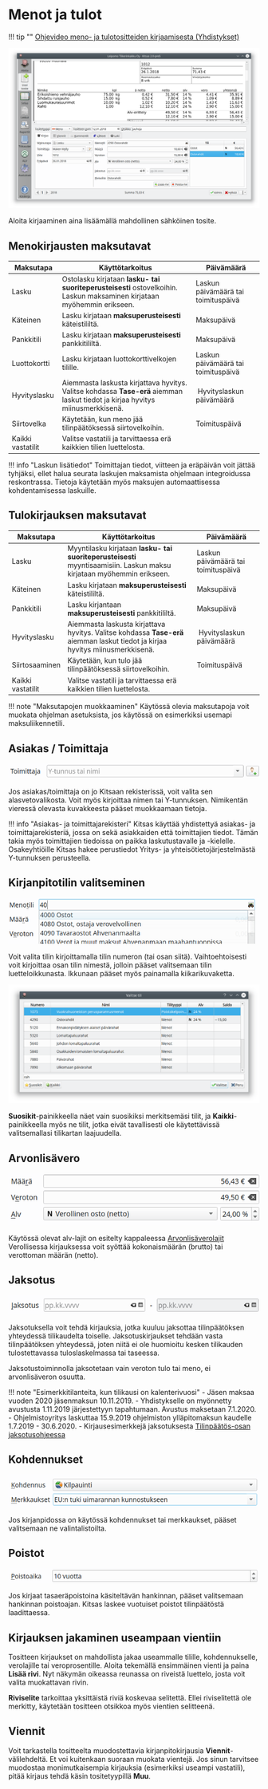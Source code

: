 # Menot ja tulot

!!! tip ""
[<span class="fa fa-youtube"></span> Ohjevideo meno- ja tulotositteiden kirjaamisesta (Yhdistykset)](https://youtu.be/sxCpdRc16r4)

![](myllykirjaus.png)

Aloita kirjaaminen aina lisäämällä mahdollinen sähköinen tosite.

## Menokirjausten maksutavat

| Maksutapa         | Käyttötarkoitus                                                                                                                 | Päivämäärä                          |
| ----------------- | ------------------------------------------------------------------------------------------------------------------------------- | ----------------------------------- |
| Lasku             | Ostolasku kirjataan **lasku- tai suoriteperusteisesti** ostovelkoihin. Laskun maksaminen kirjataan myöhemmin erikseen.          | Laskun päivämäärä tai toimituspäivä |
| Käteinen          | Lasku kirjataan **maksuperusteisesti** käteistililtä.                                                                           | Maksupäivä                          |
| Pankkitili        | Lasku kirjataan **maksuperusteisesti** pankkitililtä.                                                                           | Maksupäivä                          |
| Luottokortti      | Lasku kirjataan luottokorttivelkojen tilille.                                                                                   | Laskun päivämäärä tai toimituspäivä |
| Hyvityslasku      | Aiemmasta laskusta kirjattava hyvitys. Valitse kohdassa **Tase-erä** aiemman laskut tiedot ja kirjaa hyvitys miinusmerkkisenä. |  Hyvityslaskun päivämäärä           |
| Siirtovelka       | Käytetään, kun meno jää tilinpäätöksessä siirtovelkoihin.                                                                       | Toimituspäivä                       |
| Kaikki vastatilit | Valitse vastatili ja tarvittaessa erä kaikkien tilien luettelosta.                                                              |

!!! info "Laskun lisätiedot"
    Toimittajan tiedot, viitteen ja eräpäivän voit jättää tyhjäksi, ellet halua seurata laskujen maksamista ohjelmaan integroidussa reskontrassa. Tietoja käytetään myös maksujen automaattisessa kohdentamisessa laskuille.

## Tulokirjauksen maksutavat

| Maksutapa         | Käyttötarkoitus                                                                                                       | Päivämäärä                          |
| ----------------- | --------------------------------------------------------------------------------------------------------------------- | ----------------------------------- |
| Lasku             | Myyntilasku kirjataan **lasku- tai suoriteperusteisesti** myyntisaamisiin. Laskun maksu kirjataan myöhemmin erikseen. | Laskun päivämäärä tai toimituspäivä |
| Käteinen          | Lasku kirjataan **maksuperusteisesti** käteistililtä.                                                                 | Maksupäivä                          |
| Pankkitili        | Lasku kirjantaan **maksuperusteisesti** pankkitililtä.                                                                | Maksupäivä                          |
| Hyvityslasku      | Aiemmasta laskusta kirjattava hyvitys. Valitse kohdassa **Tase-erä** aiemman laskut tiedot ja kirjaa hyvitys miinusmerkkisenä. |  Hyvityslaskun päivämäärä   
| Siirtosaaminen    | Käytetään, kun tulo jää tilinpäätöksessä siirtovelkoihin.                                                             | Toimituspäivä                       |
| Kaikki vastatilit | Valitse vastatili ja tarvittaessa erä kaikkien tilien luettelosta.                                                    |

!!! note "Maksutapojen muokkaaminen"
    Käytössä olevia maksutapoja voit muokata ohjelman asetuksista, jos käytössä on esimerkiksi usemapi maksuliikennetili.

## Asiakas / Toimittaja

![](toimittajarivi.png)

Jos asiakas/toimittaja on jo Kitsaan rekisterissä, voit valita sen alasvetovalikosta. Voit myös kirjoittaa nimen tai Y-tunnuksen. Nimikentän vieressä olevasta kuvakkeesta pääset muokkaamaan tietoja.

!!! info "Asiakas- ja toimittajarekisteri"
    Kitsas käyttää yhdistettyä asiakas- ja toimittajarekisteriä, jossa on sekä asiakkaiden että toimittajien tiedot. Tämän takia myös toimittajien tiedoissa on paikka laskutustavalle ja -kielelle. Osakeyhtiöille Kitsas hakee perustiedot Yritys- ja yhteisötietojärjestelmästä Y-tunnuksen perusteella.

## Kirjanpitotilin valitseminen

![](tilirivi.png)

Voit valita tilin kirjoittamalla tilin numeron (tai osan siitä). Vaihtoehtoisesti voit kirjoittaa osan tilin nimestä, jolloin pääset valitsemaan tilin luetteloikkunasta. Ikkunaan pääset myös painamalla kiikarikuvaketta.

![](tilinvalinta.png)

**Suosikit**-painikkeella näet vain suosikiksi merkitsemäsi tilit, ja **Kaikki**-painikkeella myös ne tilit, jotka eivät tavallisesti ole käytettävissä valitsemallasi tilikartan laajuudella.

## Arvonlisävero

![](alv.png)

Käytössä olevat alv-lajit on esitelty kappaleessa [Arvonlisäverolajit](../../alv/#arvonlisaverolajit)
Verollisessa kirjauksessa voit syöttää kokonaismäärän (brutto) tai verottoman määrän (netto).

## Jaksotus

![](jaksotusrivi.png)

Jaksotuksella voit tehdä kirjauksia, jotka kuuluu jaksottaa tilinpäätöksen yhteydessä tilikaudelta toiselle. Jaksotuskirjaukset tehdään vasta tilinpäätöksen yhteydessä, joten niitä ei ole huomioitu kesken tilikauden tulostettavassa tuloslaskelmassa tai taseessa.

Jaksotustoiminnolla jaksotetaan vain veroton tulo tai meno, ei arvonlisäveron osuutta.

!!! note "Esimerkkitilanteita, kun tilikausi on kalenterivuosi"
    - Jäsen maksaa vuoden 2020 jäsenmaksun 10.11.2019.
    - Yhdistykselle on myönnetty avustusta 1.11.2019 järjestettyyn tapahtumaan. Avustus maksetaan 7.1.2020.
    - Ohjelmistoyritys laskuttaa 15.9.2019 ohjelmiston ylläpitomaksun kaudelle 1.7.2019 - 30.6.2020.
    - Kirjausesimerkkejä jaksotuksesta [Tilinpäätös-osan jaksotusohjeessa](../../tilinpaatos/jaksotukset)

## Kohdennukset

![](kohdennusrivit.png)

Jos kirjanpidossa on käytössä kohdennukset tai merkkaukset, pääset valitsemaan ne valintalistoilta.

## Poistot

![](poistoaika.png)

Jos kirjaat tasaeräpoistoina käsiteltävän hankinnan, pääset valitsemaan hankinnan poistoajan. Kitsas laskee vuotuiset poistot tilinpäätöstä laadittaessa.

## Kirjauksen jakaminen useampaan vientiin

Tositteen kirjaukset on mahdollista jakaa useammalle tilille, kohdennukselle, verolajille tai veroprosentille. Aloita tekemällä ensimmäinen vienti ja paina **Lisää rivi**. Nyt näkymän oikeassa reunassa on riveistä luettelo, josta voit valita muokattavan rivin.

**Riviselite** tarkoittaa yksittäistä riviä koskevaa selitettä. Ellei riviselitettä ole merkitty, käytetään tositteen otsikkoa myös vientien selitteenä.

## Viennit

Voit tarkastella tositteelta muodostettavia kirjanpitokirjausia **Viennit**-välilehdeltä. Et voi kuitenkaan suoraan muokata vientejä. Jos sinun tarvitsee muodostaa monimutkaisempia kirjauksia (esimerkiksi useampi vastatili), pitää kirjaus tehdä käsin tositetyypillä **Muu**.

